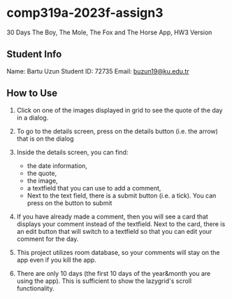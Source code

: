 # comp319a-2023f-assign3
30 Days The Boy, The Mole, The Fox and The Horse App, HW3 Version

## Student Info
Name: Bartu Uzun
Student ID: 72735
Email: buzun19@ku.edu.tr

## How to Use

1. Click on one of the images displayed in grid to see the quote of the day in a dialog.
2. To go to the details screen, press on the details button (i.e. the arrow) that is on the dialog 
3. Inside the details screen, you can find:
   -  the date information,
   -  the quote,
   -  the image,
   -  a textfield that you can use to add a comment,
   -  Next to the text field, there is a submit button (i.e. a tick). You can press on the button to submit
    
5. If you have already made a comment, then you will see a card that displays your comment instead of the textfield. Next to the card, there is an edit button that will switch to a textfield so that you can edit your comment for the day.
6. This project utilizes room database, so your comments will stay on the app even if you kill the app.
7. There are only 10 days (the first 10 days of the year&month you are using the app). This is sufficient to show the lazygrid's scroll functionality.
